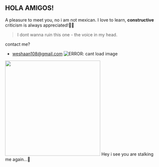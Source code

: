 ## HOLA AMIGOS! ##
A pleasure to meet you, no i am not mexican. 
I love to learn, **constructive** criticism is always appreciated!🚀🤘
> I dont wanna ruin this one - the voice in my head.

contact me? 
- weshaan108@gmail.com 
![ERROR: cant load image](https://media.giphy.com/media/ycnZqQLGjv8ie7soSH/giphy.gif)
<img src="https://media.giphy.com/media/Ll22OhMLAlVDb8UQWe/giphy.gif" width="310" height="310"/>
<!--![ERROR: cant load image](https://media.giphy.com/media/Ll22OhMLAlVDb8UQWe/giphy.gif =250x250)--->
Hey i see you are stalking me again...👀

<!---
weshaan/weshaan is a ✨ special ✨ repository because its `README.md` (this file) appears on your GitHub profile.
You can click the Preview link to take a look at your changes.
--->
